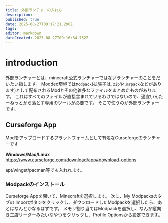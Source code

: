 ```yaml
---
title: 外部ランチャーの入れ方
description: 
published: true
date: 2025-08-27T09:17:21.290Z
tags: 
editor: markdown
dateCreated: 2025-08-27T09:16:34.752Z
---
```


# introduction
外部ランチャーとは、minecraft公式ランチャーではないランチャーのことをだいたい指します。
Modded環境では`Modpack`(拡張子は`.zip`や`.mrpack`などがあります)として配布されるModとその他雑多なファイルをまとめたものがあります。
これはすべてのファイルが直接含まれているわけではないので、適宜いんたーねっとから落とす専用のツールが必要です。
そこで使うのが外部ランチャーです。

## Curseforge App
Modをアップロードするプラットフォームとして有名なCurseforgeのランチャーです

**Windows/Mac/Linux**
https://www.curseforge.com/download/app#download-options

apt/winget/pacman等でも入れれます。

### Modpackのインストール
Curseforge Appを開いて、Minecraftを選択します。
次に、My Modpacksのタブの Importボタンをクリックし、ダウンロードしたModpackを選択したら、あとはなんとかなるはずです。
メモリ割り当てはModpackを選択し、なんか縦向き三店リーダーみたいなやつをクリックし、Profile Optionsから設定できます。
